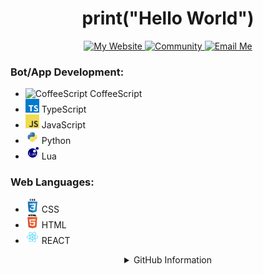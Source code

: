 <div align="center">

# print("Hello World")
  <a href="https://www.abadima.dev/">
    <img src="https://img.shields.io/website?label=Website&style=for-the-badge&url=https://abadima.dev" alt="My Website">
  </a>
  <a href="https://discord.gg/WpuYSe3xGt">
    <img src="https://img.shields.io/discord/905979173070340097.svg?label=Discord&logo=Discord&colorB=7289da&style=for-the-badge" alt="Community">
  </a>
  <a href="mailto:github@abadima.dev">
    <img src="https://img.shields.io/badge/Email%20-Me-purple.svg?style=for-the-badge&logo=gmail" alt="Email Me">
  </a>
</div>


### Bot/App Development:

- <img alt="CoffeeScript" width="22px" src="https://cdn.freebiesupply.com/logos/large/2x/coffeescript-logo-png-transparent.png" /> CoffeeScript
- <img alt="TS" width="22px" src="https://raw.githubusercontent.com/github/explore/80688e429a7d4ef2fca1e82350fe8e3517d3494d/topics/typescript/typescript.png" /> TypeScript
- <img alt="JS" width="22px" src="https://raw.githubusercontent.com/github/explore/80688e429a7d4ef2fca1e82350fe8e3517d3494d/topics/javascript/javascript.png" /> JavaScript
- <img alt="Python" width="22px" src="https://raw.githubusercontent.com/github/explore/80688e429a7d4ef2fca1e82350fe8e3517d3494d/topics/python/python.png" /> Python
- <img alt="Roblox Lua" width="22px" src="https://raw.githubusercontent.com/github/explore/80688e429a7d4ef2fca1e82350fe8e3517d3494d/topics/lua/lua.png" /> Lua

### Web Languages:

- <img alt="CSS" width="22px" src="https://raw.githubusercontent.com/github/explore/80688e429a7d4ef2fca1e82350fe8e3517d3494d/topics/css/css.png" /> CSS
- <img alt="HTML" width="22px" src="https://raw.githubusercontent.com/github/explore/80688e429a7d4ef2fca1e82350fe8e3517d3494d/topics/html/html.png" /> HTML
- <img alt="React.js" width="22px" src="https://raw.githubusercontent.com/github/explore/80688e429a7d4ef2fca1e82350fe8e3517d3494d/topics/react/react.png" /> REACT


<div align="center">
  <details>
    <summary>GitHub Information</summary>
    <img align="center" alt="Statistics" src="https://github-readme-stats.vercel.app/api?username=Abadima&show_icons=true&count_private=true&hide_border=true&theme=midnight-purple" />
    <img align="center" alt="Public Lang" src="https://github-readme-stats.vercel.app/api/top-langs/?username=Abadima&layout=compact&theme=midnight-purple&hide_border=true" />
  </details>
</div>
